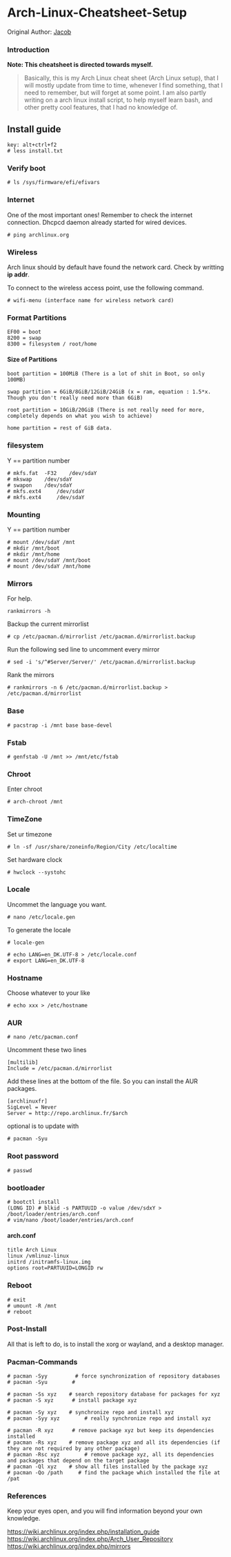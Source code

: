# Arch-Linux-Cheatsheet-Setup

Original Author: [Jacob](https://github.com/freshfruits)

### Introduction
**Note: This cheatsheet is directed towards myself.**

> Basically, this is my Arch Linux cheat sheet (Arch Linux setup), that I will mostly update from time to time, whenever I find something, that I need to remember, but will forget at some point. 
I am also partly writing on a arch linux install script, to help myself learn bash, and other pretty cool features, that I had no knowledge of. 

## Install guide
```
key: alt+ctrl+f2
# less install.txt
```

###  Verify boot
```
# ls /sys/firmware/efi/efivars
```

###  Internet
One of the most important ones! Remember to check the internet connection. Dhcpcd daemon already started for wired devices.

```
# ping archlinux.org
``` 
### Wireless
Arch linux should by default have found the network card. Check by writting **ip addr**.

To connect to the wireless access point, use the following command.
```
# wifi-menu (interface name for wireless network card)
```

### Format Partitions
```
EF00 = boot
8200 = swap
8300 = filesystem / root/home
```

#### Size of Partitions
```
boot partition = 100MiB (There is a lot of shit in Boot, so only 100MB) 
```

```
swap partition = 6GiB/8GiB/12GiB/24GiB (x = ram, equation : 1.5*x. Though you don't really need more than 6GiB)  
```

```
root partition = 10GiB/20GiB (There is not really need for more, completely depends on what you wish to achieve) 
```

```
home partition = rest of GiB data.   
```

### filesystem
Y == partition number

```
# mkfs.fat 	-F32 	/dev/sdaY
# mkswap 	/dev/sdaY
# swapon 	/dev/sdaY
# mkfs.ext4 	/dev/sdaY
# mkfs.ext4 	/dev/sdaY
```

### Mounting
Y == partition number
```
# mount /dev/sdaY /mnt
# mkdir /mnt/boot
# mkdir /mnt/home
# mount /dev/sdaY /mnt/boot
# mount /dev/sdaY /mnt/home
```

### Mirrors
For help. 
```
rankmirrors -h
```

Backup the current mirrorlist 
```
# cp /etc/pacman.d/mirrorlist /etc/pacman.d/mirrorlist.backup
```

Run the following sed line to uncomment every mirror
```
# sed -i 's/^#Server/Server/' /etc/pacman.d/mirrorlist.backup
```

Rank the mirrors
```
# rankmirrors -n 6 /etc/pacman.d/mirrorlist.backup > /etc/pacman.d/mirrorlist
```

### Base
```
# pacstrap -i /mnt base base-devel
```

### Fstab
```
# genfstab -U /mnt >> /mnt/etc/fstab
```

### Chroot
Enter chroot
```
# arch-chroot /mnt
```

### TimeZone
Set ur timezone
```
# ln -sf /usr/share/zoneinfo/Region/City /etc/localtime
```

Set hardware clock
```
# hwclock --systohc
```

### Locale
Uncommet the language you want.
```
# nano /etc/locale.gen
```

To generate the locale
```
# locale-gen
```

```
# echo LANG=en_DK.UTF-8 > /etc/locale.conf
# export LANG=en_DK.UTF-8
```

### Hostname
Choose whatever to your like 
```
# echo xxx > /etc/hostname
```

### AUR
```
# nano /etc/pacman.conf
```

Uncomment these two lines
```
[multilib]
Include = /etc/pacman.d/mirrorlist
```

Add these lines at the bottom of the file. So you can install the AUR packages.
```
[archlinuxfr]
SigLevel = Never
Server = http://repo.archlinux.fr/$arch
```

optional is to update with 
```
# pacman -Syu
```

### Root password
```
# passwd
```

### bootloader 
```
# bootctl install
(LONG ID) # blkid -s PARTUUID -o value /dev/sdxY > /boot/loader/entries/arch.conf
# vim/nano /boot/loader/entries/arch.conf
```
#### arch.conf
```
title Arch Linux
linux /vmlinuz-linux
initrd /initramfs-linux.img
options root=PARTUUID=LONGID rw
```

### Reboot
```
# exit
# umount -R /mnt
# reboot
```

### Post-Install
All that is left to do, is to install the xorg or wayland, and a desktop manager. 

### Pacman-Commands

```
# pacman -Syy      	  # force synchronization of repository databases
# pacman -Syu		 # 

# pacman -Ss xyz   	# search repository database for packages for xyz
# pacman -S xyz    	 # install package xyz

# pacman -Sy xyz   	# synchronize repo and install xyz
# pacman -Syy xyz        # really synchronize repo and install xyz

# pacman -R xyz    	 # remove package xyz but keep its dependencies installed
# pacman -Rs xyz   	# remove package xyz and all its dependencies (if they are not required by any other package)
# pacman -Rsc xyz        # remove package xyz, all its dependencies and packages that depend on the target package
# pacman -Ql xyz   	# show all files installed by the package xyz
# pacman -Qo /path     # find the package which installed the file at /pat
```

### References
Keep your eyes open, and you will find information beyond your own knowledge. 

https://wiki.archlinux.org/index.php/installation_guide <br>
https://wiki.archlinux.org/index.php/Arch_User_Repository <br>
https://wiki.archlinux.org/index.php/mirrors
